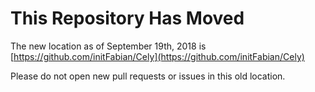 # This Repository Has Moved

The new location as of September 19th, 2018 is [https://github.com/initFabian/Cely](https://github.com/initFabian/Cely)

Please do not open new pull requests or issues in this old location.
